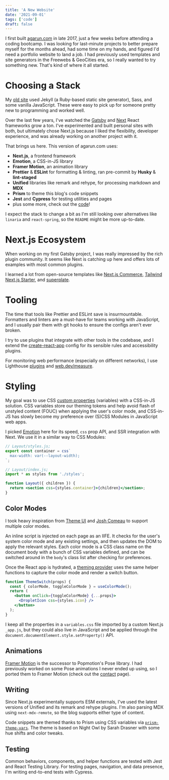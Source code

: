 ```yaml
---
title: 'A New Website'
date: '2021-09-01'
tags: ['code']
draft: false
---
```


I first built [agarun.com](https://agarun.com) in late 2017, just a few weeks before attending a coding bootcamp. I was looking for last-minute projects to better prepare myself for the months ahead, had some time on my hands, and figured I'd need a portfolio website to land a job. I had previously used templates and site generators in the Freewebs & GeoCities era, so I really wanted to try something new. That's kind of where it all started.

# Choosing a Stack

My [old site](https://github.com/agarun/agarun.github.io) used Jekyll (a Ruby-based static site generator), Sass, and some vanilla JavaScript. These were easy to pick up for someone pretty new to programming and worked well.

Over the last few years, I've watched the [Gatsby](https://www.gatsbyjs.com/) and [Next](https://nextjs.org/) React frameworks grow a ton. I've experimented and built personal sites with both, but ultimately chose Next.js because I liked the flexibility, developer experience, and was already working on another project with it.

That brings us here. This version of agarun.com uses:

- **Next.js**, a frontend framework
- **Emotion**, a CSS-in-JS library
- **Framer Motion**, an animation library
- **Prettier** & **ESLint** for formatting & linting, ran pre-commit by **Husky** & **lint-staged**
- **Unified** libraries like remark and rehype, for processing markdown and **MDX**
- **Prism** to theme this blog's code snippets
- **Jest** and **Cypress** for testing utilities and pages
- plus some more, check out the [code](https://github.com/agarun/agarun.com)!

I expect the stack to change a bit as I'm still looking over alternatives like `linaria` and `react-spring`, so the `README` might be more up-to-date.

# Next.js Ecosystem

When working on my first Gatsby project, I was really impressed by the rich plugin community. It seems like Next is catching up here and offers lots of examples with most common plugins.

I learned a lot from open-source templates like [Next.js Commerce](https://github.com/vercel/commerce), [Tailwind Next.js Starter](https://github.com/timlrx/tailwind-nextjs-starter-blog/), and [superplate](https://github.com/pankod/superplate).

# Tooling

The time that tools like Prettier and ESLint save is insurmountable. Formatters and linters are a must-have for teams working with JavaScript, and I usually pair them with git hooks to ensure the configs aren't ever broken.

I try to use plugins that integrate with other tools in the codebase, and I extend the [create-react-app](https://www.npmjs.com/package/eslint-config-react-app) config for its sensible rules and accessibility plugins.

For monitoring web performance (especially on different networks), I use Lighthouse [plugins](https://www.netlify.com/blog/2021/03/26/netlify-build-plugin-of-the-week-lighthouse) and [web.dev/measure](https://web.dev/measure/).

# Styling

My goal was to use CSS [custom properties](https://developer.mozilla.org/en-US/docs/Web/CSS/Using_CSS_custom_properties) (variables) with a CSS-in-JS solution. CSS variables store our theming tokens and help avoid flash of unstyled content (FOUC) when applying the user's color mode, and CSS-in-JS has slowly become my preference over (S)CSS Modules in JavaScript web apps.

I picked [Emotion](https://emotion.sh/docs/introduction) here for its speed, `css` prop API, and SSR integration with Next. We use it in a similar way to CSS Modules:

```jsx
// Layout/styles.js;
export const container = css`
  max-width: var(--layout-width);
`;

// Layout/index.js;
import * as styles from './styles';

function Layout({ children }) {
  return <section css={styles.container}>{children}</section>;
}
```

## Color Modes

I took heavy inspiration from [Theme UI](https://theme-ui.com/) and [Josh Comeau](https://www.joshwcomeau.com/react/dark-mode/) to support multiple color modes.

An inline script is injected on each page as an IIFE. It checks for the user's system color mode and any existing settings, and then updates the DOM to apply the relevant styles. Each color mode is a CSS class name on the document body with a bunch of CSS variables defined, and can be switched around in the `body`'s class list after checking for preferences.

Once the React app is hydrated, a [theming provider](https://github.com/agarun/agarun.com/blob/main/components/ThemeProvider.js) uses the same helper functions to capture the color mode and render a switch button.

```jsx
function ThemeSwitch(props) {
  const { colorMode, toggleColorMode } = useColorMode();
  return (
    <button onClick={toggleColorMode} {...props}>
      <DropletIcon css={styles.icon} />
    </button>
  );
}
```

I keep all the properties in a `variables.css` file imported by a custom Next.js `_app.js`, but they could also live in JavaScript and be applied through the `document.documentElement.style.setProperty()` API.

## Animations

[Framer Motion](framer-motion) is the successor to Popmotion's Pose library. I had previously worked on some Pose animations I never ended up using, so I ported them to Framer Motion (check out the [contact](https://agarun.com/contact) page).

## Writing

Since Next.js experimentally supports ESM externals, I've used the latest versions of Unified and its remark and rehype plugins. I'm also parsing MDX using `next-mdx-remote`, so the blog supports either type of content.

Code snippets are themed thanks to Prism using CSS variables via [`prism-theme-vars`](https://github.com/antfu/prism-theme-vars). The theme is based on Night Owl by Sarah Drasner with some hue shifts and color tweaks.

## Testing

Common behaviors, components, and helper functions are tested with Jest and React Testing Library. For testing pages, navigation, and data presence, I'm writing end-to-end tests with Cypress.
